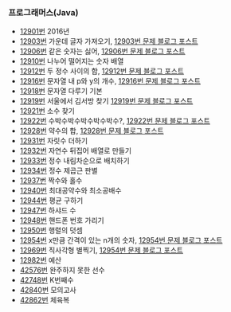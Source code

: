 ### 프로그래머스(Java)
- [12901번](12901/Solution.java) 2016년
- [12903번](12903/12903.java) 가운데 글자 가져오기, [12903번 문제 블로그 포스트](https://i-am-not-kangjik.github.io/posts/66/)
- [12906번](12906/12906.java) 같은 숫자는 싫어, [12906번 문제 블로그 포스트](https://i-am-not-kangjik.github.io/posts/65/)
- [12910번](12910/Solution.java) 나누어 떨어지는 숫자 배열
- [12912번](12912/12912.java) 두 정수 사이의 합, [12912번 문제 블로그 포스트](https://i-am-not-kangjik.github.io/posts/60/)
- [12916번](12916/12916.java) 문자열 내 p와 y의 개수, [12916번 문제 블로그 포스트](https://i-am-not-kangjik.github.io/posts/64/)
- [12918번](12918/12918.java) 문자열 다루기 기본
- [12919번](12919/12919.java) 서울에서 김서방 찾기 [12919번 문제 블로그 포스트](https://i-am-not-kangjik.github.io/posts/62/)
- [12921번](12921/Solution.java) 소수 찾기
- [12922번](12922/12922.java) 수박수박수박수박수박수?, [12922번 문제 블로그 포스트](https://i-am-not-kangjik.github.io/posts/61/)
- [12928번](12928/12928.java) 약수의 합, [12928번 문제 블로그 포스트](https://i-am-not-kangjik.github.io/posts/63/)
- [12931번](12931/12931.java) 자릿수 더하기
- [12932번](12932/12932.java) 자연수 뒤집어 배열로 만들기
- [12933번](12933/12933.java) 정수 내림차순으로 배치하기
- [12934번](12934/12934.java) 정수 제곱근 판별
- [12937번](12937/12937.java) 짝수와 홀수
- [12940번](12940/12940.java) 최대공약수와 최소공배수
- [12944번](12944/12944.java) 평균 구하기
- [12947번](12947/12947.java) 하샤드 수
- [12948번](12948/12948.java) 핸드폰 번호 가리기
- [12950번](12950/12950.java) 행렬의 덧셈
- [12954번](12954/12954.java) x만큼 간격이 있는 n개의 숫자, [12954번 문제 블로그 포스트](https://i-am-not-kangjik.github.io/posts/67/)
- [12969번](12969/12969.java) 직사각형 별찍기, [12954번 문제 블로그 포스트](https://i-am-not-kangjik.github.io/posts/68/)
- [12982번](12982/Solution.java) 예산
- [42576번](42576/Solution.java) 완주하지 못한 선수
- [42748번](42748/42748.java) K번째수
- [42840번](42840/42840.java) 모의고사
- [42862번](42862/Solution.java) 체육복




